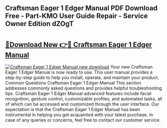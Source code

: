 ## Craftsman Eager 1 Edger Manual PDF Download Free - Part-KMO User Guide Repair - Service Owner Edition dZOgT

# <h2><a href="http://bc22917.oget.top/?id=Craftsman+Eager+1+Edger+Manual">🔗Download New 👉🔴 Craftsman Eager 1 Edger Manual</a></h2>

[![Craftsman Eager 1 Edger Manual new download](https://i.imgur.com/5g1atiW.png)](http://bc22917.oget.top/?id=Craftsman+Eager+1+Edger+Manual)
Your new Craftsman Eager 1 Edger Manual is now ready to use. This user manual provides a step-by-step guide to help you install, operate, and maintain your product. Common Questions Craftsman Eager 1 Edger Manual This section addresses commonly asked questions and provides helpful troubleshooting tips. Craftsman Eager 1 Edger Manual advanced features include facial recognition, gesture control, customizable profiles, and automated tasks, all of which can be accessed and customized through the user interface. Our expectation is that the Craftsman Eager 1 Edger Manual has been instrumental in helping you get acquainted with your latest purchase. In case of any queries or concerns, feel free to contact our customer service.
